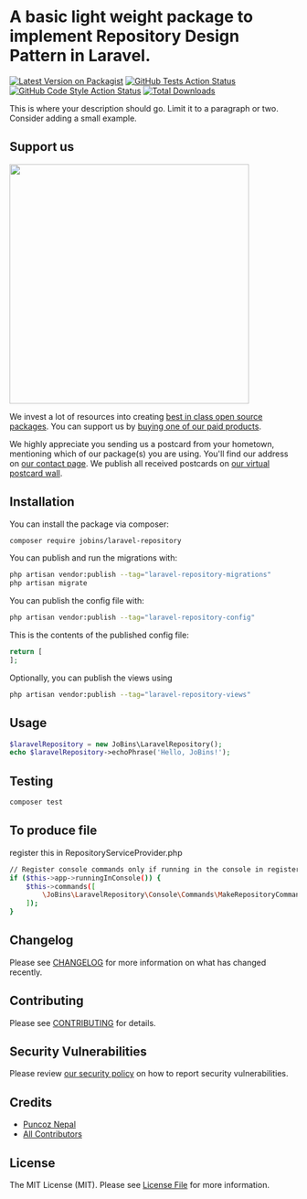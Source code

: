 # A basic light weight package to implement Repository Design Pattern in Laravel.

[![Latest Version on Packagist](https://img.shields.io/packagist/v/jobins/laravel-repository.svg?style=flat-square)](https://packagist.org/packages/jobins/laravel-repository)
[![GitHub Tests Action Status](https://img.shields.io/github/workflow/status/jobins/laravel-repository/run-tests?label=tests)](https://github.com/jobins/laravel-repository/actions?query=workflow%3Arun-tests+branch%3Amain)
[![GitHub Code Style Action Status](https://img.shields.io/github/workflow/status/jobins/laravel-repository/Check%20&%20fix%20styling?label=code%20style)](https://github.com/jobins/laravel-repository/actions?query=workflow%3A"Check+%26+fix+styling"+branch%3Amain)
[![Total Downloads](https://img.shields.io/packagist/dt/jobins/laravel-repository.svg?style=flat-square)](https://packagist.org/packages/jobins/laravel-repository)

This is where your description should go. Limit it to a paragraph or two. Consider adding a small example.

## Support us

[<img src="https://github-ads.s3.eu-central-1.amazonaws.com/laravel-repository.jpg?t=1" width="419px" />](https://spatie.be/github-ad-click/laravel-repository)

We invest a lot of resources into creating [best in class open source packages](https://spatie.be/open-source). You can support us by [buying one of our paid products](https://spatie.be/open-source/support-us).

We highly appreciate you sending us a postcard from your hometown, mentioning which of our package(s) you are using. You'll find our address on [our contact page](https://spatie.be/about-us). We publish all received postcards on [our virtual postcard wall](https://spatie.be/open-source/postcards).

## Installation

You can install the package via composer:

```bash
composer require jobins/laravel-repository
```

You can publish and run the migrations with:

```bash
php artisan vendor:publish --tag="laravel-repository-migrations"
php artisan migrate
```

You can publish the config file with:

```bash
php artisan vendor:publish --tag="laravel-repository-config"
```

This is the contents of the published config file:

```php
return [
];
```

Optionally, you can publish the views using

```bash
php artisan vendor:publish --tag="laravel-repository-views"
```

## Usage

```php
$laravelRepository = new JoBins\LaravelRepository();
echo $laravelRepository->echoPhrase('Hello, JoBins!');
```

## Testing

```bash
composer test
```

## To produce file
register this in RepositoryServiceProvider.php
```bash
// Register console commands only if running in the console in register.
if ($this->app->runningInConsole()) {
    $this->commands([
        \JoBins\LaravelRepository\Console\Commands\MakeRepositoryCommand::class,
    ]);
}
```    

## Changelog

Please see [CHANGELOG](CHANGELOG.md) for more information on what has changed recently.

## Contributing

Please see [CONTRIBUTING](.github/CONTRIBUTING.md) for details.

## Security Vulnerabilities

Please review [our security policy](../../security/policy) on how to report security vulnerabilities.

## Credits

- [Puncoz Nepal](https://github.com/puncoz)
- [All Contributors](../../contributors)

## License

The MIT License (MIT). Please see [License File](LICENSE.md) for more information.
